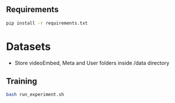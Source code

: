 ## Requirements

```bash
pip install -r requirements.txt
```

# Datasets

- Store videoEmbed, Meta and User folders inside /data directory

## Training

```bash
bash run_experiment.sh
```
